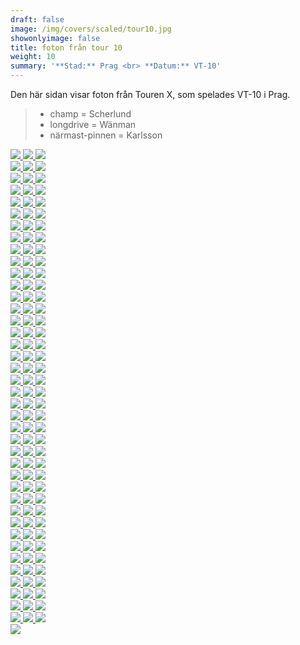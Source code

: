 ```yaml
---  
draft: false  
image: /img/covers/scaled/tour10.jpg  
showonlyimage: false  
title: foton från tour 10  
weight: 10  
summary: '**Stad:** Prag <br> **Datum:** VT-10'  
---
```


Den här sidan visar foton från Touren X, som spelades VT-10 i Prag.

> -   champ = Scherlund  
> -   longdrive = Wänman  
> -   närmast-pinnen = Karlsson

<div class="col-md-8"> <div class="row">  
<a href="/img/tour10/scaled/001.JPG" data-toggle="lightbox"         data-gallery="example-gallery" class="col-sm-4">
<img src="/img/tour10/thumbs/001.JPG" class="img-fluid"> </a>  
<a href="/img/tour10/scaled/002.JPG" data-toggle="lightbox"         data-gallery="example-gallery" class="col-sm-4">
<img src="/img/tour10/thumbs/002.JPG" class="img-fluid"> </a>  
<a href="/img/tour10/scaled/003.JPG" data-toggle="lightbox"         data-gallery="example-gallery" class="col-sm-4">
<img src="/img/tour10/thumbs/003.JPG" class="img-fluid"> </a> </div>
<div class="row">  
<a href="/img/tour10/scaled/004.JPG" data-toggle="lightbox"         data-gallery="example-gallery" class="col-sm-4">
<img src="/img/tour10/thumbs/004.JPG" class="img-fluid"> </a>  
<a href="/img/tour10/scaled/005.JPG" data-toggle="lightbox"         data-gallery="example-gallery" class="col-sm-4">
<img src="/img/tour10/thumbs/005.JPG" class="img-fluid"> </a>  
<a href="/img/tour10/scaled/006.JPG" data-toggle="lightbox"         data-gallery="example-gallery" class="col-sm-4">
<img src="/img/tour10/thumbs/006.JPG" class="img-fluid"> </a> </div>
<div class="row">  
<a href="/img/tour10/scaled/007.JPG" data-toggle="lightbox"         data-gallery="example-gallery" class="col-sm-4">
<img src="/img/tour10/thumbs/007.JPG" class="img-fluid"> </a>  
<a href="/img/tour10/scaled/008.JPG" data-toggle="lightbox"         data-gallery="example-gallery" class="col-sm-4">
<img src="/img/tour10/thumbs/008.JPG" class="img-fluid"> </a>  
<a href="/img/tour10/scaled/009.JPG" data-toggle="lightbox"         data-gallery="example-gallery" class="col-sm-4">
<img src="/img/tour10/thumbs/009.JPG" class="img-fluid"> </a> </div>
<div class="row">  
<a href="/img/tour10/scaled/010.JPG" data-toggle="lightbox"         data-gallery="example-gallery" class="col-sm-4">
<img src="/img/tour10/thumbs/010.JPG" class="img-fluid"> </a>  
<a href="/img/tour10/scaled/011.JPG" data-toggle="lightbox"         data-gallery="example-gallery" class="col-sm-4">
<img src="/img/tour10/thumbs/011.JPG" class="img-fluid"> </a>  
<a href="/img/tour10/scaled/012.JPG" data-toggle="lightbox"         data-gallery="example-gallery" class="col-sm-4">
<img src="/img/tour10/thumbs/012.JPG" class="img-fluid"> </a> </div>
<div class="row">  
<a href="/img/tour10/scaled/013.JPG" data-toggle="lightbox"         data-gallery="example-gallery" class="col-sm-4">
<img src="/img/tour10/thumbs/013.JPG" class="img-fluid"> </a>  
<a href="/img/tour10/scaled/014.JPG" data-toggle="lightbox"         data-gallery="example-gallery" class="col-sm-4">
<img src="/img/tour10/thumbs/014.JPG" class="img-fluid"> </a>  
<a href="/img/tour10/scaled/015.JPG" data-toggle="lightbox"         data-gallery="example-gallery" class="col-sm-4">
<img src="/img/tour10/thumbs/015.JPG" class="img-fluid"> </a> </div>
<div class="row">  
<a href="/img/tour10/scaled/016.JPG" data-toggle="lightbox"         data-gallery="example-gallery" class="col-sm-4">
<img src="/img/tour10/thumbs/016.JPG" class="img-fluid"> </a>  
<a href="/img/tour10/scaled/017.JPG" data-toggle="lightbox"         data-gallery="example-gallery" class="col-sm-4">
<img src="/img/tour10/thumbs/017.JPG" class="img-fluid"> </a>  
<a href="/img/tour10/scaled/018.JPG" data-toggle="lightbox"         data-gallery="example-gallery" class="col-sm-4">
<img src="/img/tour10/thumbs/018.JPG" class="img-fluid"> </a> </div>
<div class="row">  
<a href="/img/tour10/scaled/019.JPG" data-toggle="lightbox"         data-gallery="example-gallery" class="col-sm-4">
<img src="/img/tour10/thumbs/019.JPG" class="img-fluid"> </a>  
<a href="/img/tour10/scaled/020.JPG" data-toggle="lightbox"         data-gallery="example-gallery" class="col-sm-4">
<img src="/img/tour10/thumbs/020.JPG" class="img-fluid"> </a>  
<a href="/img/tour10/scaled/021.JPG" data-toggle="lightbox"         data-gallery="example-gallery" class="col-sm-4">
<img src="/img/tour10/thumbs/021.JPG" class="img-fluid"> </a> </div>
<div class="row">  
<a href="/img/tour10/scaled/022.JPG" data-toggle="lightbox"         data-gallery="example-gallery" class="col-sm-4">
<img src="/img/tour10/thumbs/022.JPG" class="img-fluid"> </a>  
<a href="/img/tour10/scaled/023.JPG" data-toggle="lightbox"         data-gallery="example-gallery" class="col-sm-4">
<img src="/img/tour10/thumbs/023.JPG" class="img-fluid"> </a>  
<a href="/img/tour10/scaled/024.JPG" data-toggle="lightbox"         data-gallery="example-gallery" class="col-sm-4">
<img src="/img/tour10/thumbs/024.JPG" class="img-fluid"> </a> </div>
<div class="row">  
<a href="/img/tour10/scaled/025.JPG" data-toggle="lightbox"         data-gallery="example-gallery" class="col-sm-4">
<img src="/img/tour10/thumbs/025.JPG" class="img-fluid"> </a>  
<a href="/img/tour10/scaled/026.JPG" data-toggle="lightbox"         data-gallery="example-gallery" class="col-sm-4">
<img src="/img/tour10/thumbs/026.JPG" class="img-fluid"> </a>  
<a href="/img/tour10/scaled/027.JPG" data-toggle="lightbox"         data-gallery="example-gallery" class="col-sm-4">
<img src="/img/tour10/thumbs/027.JPG" class="img-fluid"> </a> </div>
<div class="row">  
<a href="/img/tour10/scaled/028.JPG" data-toggle="lightbox"         data-gallery="example-gallery" class="col-sm-4">
<img src="/img/tour10/thumbs/028.JPG" class="img-fluid"> </a>  
<a href="/img/tour10/scaled/029.JPG" data-toggle="lightbox"         data-gallery="example-gallery" class="col-sm-4">
<img src="/img/tour10/thumbs/029.JPG" class="img-fluid"> </a>  
<a href="/img/tour10/scaled/030.JPG" data-toggle="lightbox"         data-gallery="example-gallery" class="col-sm-4">
<img src="/img/tour10/thumbs/030.JPG" class="img-fluid"> </a> </div>
<div class="row">  
<a href="/img/tour10/scaled/031.JPG" data-toggle="lightbox"         data-gallery="example-gallery" class="col-sm-4">
<img src="/img/tour10/thumbs/031.JPG" class="img-fluid"> </a>  
<a href="/img/tour10/scaled/032.JPG" data-toggle="lightbox"         data-gallery="example-gallery" class="col-sm-4">
<img src="/img/tour10/thumbs/032.JPG" class="img-fluid"> </a>  
<a href="/img/tour10/scaled/033.JPG" data-toggle="lightbox"         data-gallery="example-gallery" class="col-sm-4">
<img src="/img/tour10/thumbs/033.JPG" class="img-fluid"> </a> </div>
<div class="row">  
<a href="/img/tour10/scaled/034.JPG" data-toggle="lightbox"         data-gallery="example-gallery" class="col-sm-4">
<img src="/img/tour10/thumbs/034.JPG" class="img-fluid"> </a>  
<a href="/img/tour10/scaled/035.JPG" data-toggle="lightbox"         data-gallery="example-gallery" class="col-sm-4">
<img src="/img/tour10/thumbs/035.JPG" class="img-fluid"> </a>  
<a href="/img/tour10/scaled/036.JPG" data-toggle="lightbox"         data-gallery="example-gallery" class="col-sm-4">
<img src="/img/tour10/thumbs/036.JPG" class="img-fluid"> </a> </div>
<div class="row">  
<a href="/img/tour10/scaled/037.JPG" data-toggle="lightbox"         data-gallery="example-gallery" class="col-sm-4">
<img src="/img/tour10/thumbs/037.JPG" class="img-fluid"> </a>  
<a href="/img/tour10/scaled/038.JPG" data-toggle="lightbox"         data-gallery="example-gallery" class="col-sm-4">
<img src="/img/tour10/thumbs/038.JPG" class="img-fluid"> </a>  
<a href="/img/tour10/scaled/039.JPG" data-toggle="lightbox"         data-gallery="example-gallery" class="col-sm-4">
<img src="/img/tour10/thumbs/039.JPG" class="img-fluid"> </a> </div>
<div class="row">  
<a href="/img/tour10/scaled/040.JPG" data-toggle="lightbox"         data-gallery="example-gallery" class="col-sm-4">
<img src="/img/tour10/thumbs/040.JPG" class="img-fluid"> </a>  
<a href="/img/tour10/scaled/041.JPG" data-toggle="lightbox"         data-gallery="example-gallery" class="col-sm-4">
<img src="/img/tour10/thumbs/041.JPG" class="img-fluid"> </a>  
<a href="/img/tour10/scaled/042.JPG" data-toggle="lightbox"         data-gallery="example-gallery" class="col-sm-4">
<img src="/img/tour10/thumbs/042.JPG" class="img-fluid"> </a> </div>
<div class="row">  
<a href="/img/tour10/scaled/043.JPG" data-toggle="lightbox"         data-gallery="example-gallery" class="col-sm-4">
<img src="/img/tour10/thumbs/043.JPG" class="img-fluid"> </a>  
<a href="/img/tour10/scaled/044.JPG" data-toggle="lightbox"         data-gallery="example-gallery" class="col-sm-4">
<img src="/img/tour10/thumbs/044.JPG" class="img-fluid"> </a>  
<a href="/img/tour10/scaled/045.JPG" data-toggle="lightbox"         data-gallery="example-gallery" class="col-sm-4">
<img src="/img/tour10/thumbs/045.JPG" class="img-fluid"> </a> </div>
<div class="row">  
<a href="/img/tour10/scaled/046.JPG" data-toggle="lightbox"         data-gallery="example-gallery" class="col-sm-4">
<img src="/img/tour10/thumbs/046.JPG" class="img-fluid"> </a>  
<a href="/img/tour10/scaled/047.JPG" data-toggle="lightbox"         data-gallery="example-gallery" class="col-sm-4">
<img src="/img/tour10/thumbs/047.JPG" class="img-fluid"> </a>  
<a href="/img/tour10/scaled/048.JPG" data-toggle="lightbox"         data-gallery="example-gallery" class="col-sm-4">
<img src="/img/tour10/thumbs/048.JPG" class="img-fluid"> </a> </div>
<div class="row">  
<a href="/img/tour10/scaled/049.JPG" data-toggle="lightbox"         data-gallery="example-gallery" class="col-sm-4">
<img src="/img/tour10/thumbs/049.JPG" class="img-fluid"> </a>  
<a href="/img/tour10/scaled/050.JPG" data-toggle="lightbox"         data-gallery="example-gallery" class="col-sm-4">
<img src="/img/tour10/thumbs/050.JPG" class="img-fluid"> </a>  
<a href="/img/tour10/scaled/051.JPG" data-toggle="lightbox"         data-gallery="example-gallery" class="col-sm-4">
<img src="/img/tour10/thumbs/051.JPG" class="img-fluid"> </a> </div>
<div class="row">  
<a href="/img/tour10/scaled/052.JPG" data-toggle="lightbox"         data-gallery="example-gallery" class="col-sm-4">
<img src="/img/tour10/thumbs/052.JPG" class="img-fluid"> </a>  
<a href="/img/tour10/scaled/053.JPG" data-toggle="lightbox"         data-gallery="example-gallery" class="col-sm-4">
<img src="/img/tour10/thumbs/053.JPG" class="img-fluid"> </a>  
<a href="/img/tour10/scaled/054.JPG" data-toggle="lightbox"         data-gallery="example-gallery" class="col-sm-4">
<img src="/img/tour10/thumbs/054.JPG" class="img-fluid"> </a> </div>
<div class="row">  
<a href="/img/tour10/scaled/055.JPG" data-toggle="lightbox"         data-gallery="example-gallery" class="col-sm-4">
<img src="/img/tour10/thumbs/055.JPG" class="img-fluid"> </a>  
<a href="/img/tour10/scaled/056.JPG" data-toggle="lightbox"         data-gallery="example-gallery" class="col-sm-4">
<img src="/img/tour10/thumbs/056.JPG" class="img-fluid"> </a>  
<a href="/img/tour10/scaled/057.JPG" data-toggle="lightbox"         data-gallery="example-gallery" class="col-sm-4">
<img src="/img/tour10/thumbs/057.JPG" class="img-fluid"> </a> </div>
<div class="row">  
<a href="/img/tour10/scaled/058.JPG" data-toggle="lightbox"         data-gallery="example-gallery" class="col-sm-4">
<img src="/img/tour10/thumbs/058.JPG" class="img-fluid"> </a>  
<a href="/img/tour10/scaled/059.JPG" data-toggle="lightbox"         data-gallery="example-gallery" class="col-sm-4">
<img src="/img/tour10/thumbs/059.JPG" class="img-fluid"> </a>  
<a href="/img/tour10/scaled/060.JPG" data-toggle="lightbox"         data-gallery="example-gallery" class="col-sm-4">
<img src="/img/tour10/thumbs/060.JPG" class="img-fluid"> </a> </div>
<div class="row">  
<a href="/img/tour10/scaled/061.JPG" data-toggle="lightbox"         data-gallery="example-gallery" class="col-sm-4">
<img src="/img/tour10/thumbs/061.JPG" class="img-fluid"> </a>  
<a href="/img/tour10/scaled/062.JPG" data-toggle="lightbox"         data-gallery="example-gallery" class="col-sm-4">
<img src="/img/tour10/thumbs/062.JPG" class="img-fluid"> </a>  
<a href="/img/tour10/scaled/063.JPG" data-toggle="lightbox"         data-gallery="example-gallery" class="col-sm-4">
<img src="/img/tour10/thumbs/063.JPG" class="img-fluid"> </a> </div>
<div class="row">  
<a href="/img/tour10/scaled/064.JPG" data-toggle="lightbox"         data-gallery="example-gallery" class="col-sm-4">
<img src="/img/tour10/thumbs/064.JPG" class="img-fluid"> </a>  
<a href="/img/tour10/scaled/065.JPG" data-toggle="lightbox"         data-gallery="example-gallery" class="col-sm-4">
<img src="/img/tour10/thumbs/065.JPG" class="img-fluid"> </a>  
<a href="/img/tour10/scaled/066.JPG" data-toggle="lightbox"         data-gallery="example-gallery" class="col-sm-4">
<img src="/img/tour10/thumbs/066.JPG" class="img-fluid"> </a> </div>
<div class="row">  
<a href="/img/tour10/scaled/067.JPG" data-toggle="lightbox"         data-gallery="example-gallery" class="col-sm-4">
<img src="/img/tour10/thumbs/067.JPG" class="img-fluid"> </a>  
<a href="/img/tour10/scaled/068.JPG" data-toggle="lightbox"         data-gallery="example-gallery" class="col-sm-4">
<img src="/img/tour10/thumbs/068.JPG" class="img-fluid"> </a>  
<a href="/img/tour10/scaled/069.JPG" data-toggle="lightbox"         data-gallery="example-gallery" class="col-sm-4">
<img src="/img/tour10/thumbs/069.JPG" class="img-fluid"> </a> </div>
<div class="row">  
<a href="/img/tour10/scaled/070.JPG" data-toggle="lightbox"         data-gallery="example-gallery" class="col-sm-4">
<img src="/img/tour10/thumbs/070.JPG" class="img-fluid"> </a>  
<a href="/img/tour10/scaled/071.JPG" data-toggle="lightbox"         data-gallery="example-gallery" class="col-sm-4">
<img src="/img/tour10/thumbs/071.JPG" class="img-fluid"> </a>  
<a href="/img/tour10/scaled/072.JPG" data-toggle="lightbox"         data-gallery="example-gallery" class="col-sm-4">
<img src="/img/tour10/thumbs/072.JPG" class="img-fluid"> </a> </div>
<div class="row">  
<a href="/img/tour10/scaled/073.JPG" data-toggle="lightbox"         data-gallery="example-gallery" class="col-sm-4">
<img src="/img/tour10/thumbs/073.JPG" class="img-fluid"> </a>  
<a href="/img/tour10/scaled/074.JPG" data-toggle="lightbox"         data-gallery="example-gallery" class="col-sm-4">
<img src="/img/tour10/thumbs/074.JPG" class="img-fluid"> </a>  
<a href="/img/tour10/scaled/075.JPG" data-toggle="lightbox"         data-gallery="example-gallery" class="col-sm-4">
<img src="/img/tour10/thumbs/075.JPG" class="img-fluid"> </a> </div>
<div class="row">  
<a href="/img/tour10/scaled/076.JPG" data-toggle="lightbox"         data-gallery="example-gallery" class="col-sm-4">
<img src="/img/tour10/thumbs/076.JPG" class="img-fluid"> </a>  
<a href="/img/tour10/scaled/077.JPG" data-toggle="lightbox"         data-gallery="example-gallery" class="col-sm-4">
<img src="/img/tour10/thumbs/077.JPG" class="img-fluid"> </a>  
<a href="/img/tour10/scaled/078.JPG" data-toggle="lightbox"         data-gallery="example-gallery" class="col-sm-4">
<img src="/img/tour10/thumbs/078.JPG" class="img-fluid"> </a> </div>
<div class="row">  
<a href="/img/tour10/scaled/079.JPG" data-toggle="lightbox"         data-gallery="example-gallery" class="col-sm-4">
<img src="/img/tour10/thumbs/079.JPG" class="img-fluid"> </a>  
<a href="/img/tour10/scaled/080.JPG" data-toggle="lightbox"         data-gallery="example-gallery" class="col-sm-4">
<img src="/img/tour10/thumbs/080.JPG" class="img-fluid"> </a>  
<a href="/img/tour10/scaled/081.JPG" data-toggle="lightbox"         data-gallery="example-gallery" class="col-sm-4">
<img src="/img/tour10/thumbs/081.JPG" class="img-fluid"> </a> </div>
<div class="row">  
<a href="/img/tour10/scaled/082.JPG" data-toggle="lightbox"         data-gallery="example-gallery" class="col-sm-4">
<img src="/img/tour10/thumbs/082.JPG" class="img-fluid"> </a>  
<a href="/img/tour10/scaled/083.JPG" data-toggle="lightbox"         data-gallery="example-gallery" class="col-sm-4">
<img src="/img/tour10/thumbs/083.JPG" class="img-fluid"> </a>  
<a href="/img/tour10/scaled/084.JPG" data-toggle="lightbox"         data-gallery="example-gallery" class="col-sm-4">
<img src="/img/tour10/thumbs/084.JPG" class="img-fluid"> </a> </div>
<div class="row">  
<a href="/img/tour10/scaled/085.JPG" data-toggle="lightbox"         data-gallery="example-gallery" class="col-sm-4">
<img src="/img/tour10/thumbs/085.JPG" class="img-fluid"> </a>  
<a href="/img/tour10/scaled/086.JPG" data-toggle="lightbox"         data-gallery="example-gallery" class="col-sm-4">
<img src="/img/tour10/thumbs/086.JPG" class="img-fluid"> </a>  
<a href="/img/tour10/scaled/087.JPG" data-toggle="lightbox"         data-gallery="example-gallery" class="col-sm-4">
<img src="/img/tour10/thumbs/087.JPG" class="img-fluid"> </a> </div>
<div class="row">  
<a href="/img/tour10/scaled/088.JPG" data-toggle="lightbox"         data-gallery="example-gallery" class="col-sm-4">
<img src="/img/tour10/thumbs/088.JPG" class="img-fluid"> </a>  
<a href="/img/tour10/scaled/089.JPG" data-toggle="lightbox"         data-gallery="example-gallery" class="col-sm-4">
<img src="/img/tour10/thumbs/089.JPG" class="img-fluid"> </a>  
<a href="/img/tour10/scaled/090.JPG" data-toggle="lightbox"         data-gallery="example-gallery" class="col-sm-4">
<img src="/img/tour10/thumbs/090.JPG" class="img-fluid"> </a> </div>
<div class="row">  
<a href="/img/tour10/scaled/091.JPG" data-toggle="lightbox"         data-gallery="example-gallery" class="col-sm-4">
<img src="/img/tour10/thumbs/091.JPG" class="img-fluid"> </a>  
<a href="/img/tour10/scaled/092.JPG" data-toggle="lightbox"         data-gallery="example-gallery" class="col-sm-4">
<img src="/img/tour10/thumbs/092.JPG" class="img-fluid"> </a>  
<a href="/img/tour10/scaled/093.JPG" data-toggle="lightbox"         data-gallery="example-gallery" class="col-sm-4">
<img src="/img/tour10/thumbs/093.JPG" class="img-fluid"> </a> </div>
<div class="row">  
<a href="/img/tour10/scaled/094.JPG" data-toggle="lightbox"         data-gallery="example-gallery" class="col-sm-4">
<img src="/img/tour10/thumbs/094.JPG" class="img-fluid"> </a>  
<a href="/img/tour10/scaled/095.JPG" data-toggle="lightbox"         data-gallery="example-gallery" class="col-sm-4">
<img src="/img/tour10/thumbs/095.JPG" class="img-fluid"> </a>  
<a href="/img/tour10/scaled/096.JPG" data-toggle="lightbox"         data-gallery="example-gallery" class="col-sm-4">
<img src="/img/tour10/thumbs/096.JPG" class="img-fluid"> </a> </div>
<div class="row">  
<a href="/img/tour10/scaled/097.JPG" data-toggle="lightbox"         data-gallery="example-gallery" class="col-sm-4">
<img src="/img/tour10/thumbs/097.JPG" class="img-fluid"> </a>  
<a href="/img/tour10/scaled/098.JPG" data-toggle="lightbox"         data-gallery="example-gallery" class="col-sm-4">
<img src="/img/tour10/thumbs/098.JPG" class="img-fluid"> </a>  
<a href="/img/tour10/scaled/099.JPG" data-toggle="lightbox"         data-gallery="example-gallery" class="col-sm-4">
<img src="/img/tour10/thumbs/099.JPG" class="img-fluid"> </a> </div>
<div class="row">  
<a href="/img/tour10/scaled/100.JPG" data-toggle="lightbox"         data-gallery="example-gallery" class="col-sm-4">
<img src="/img/tour10/thumbs/100.JPG" class="img-fluid"> </a>  
<a href="/img/tour10/scaled/101.JPG" data-toggle="lightbox"         data-gallery="example-gallery" class="col-sm-4">
<img src="/img/tour10/thumbs/101.JPG" class="img-fluid"> </a>  
<a href="/img/tour10/scaled/102.JPG" data-toggle="lightbox"         data-gallery="example-gallery" class="col-sm-4">
<img src="/img/tour10/thumbs/102.JPG" class="img-fluid"> </a> </div>
<div class="row">  
<a href="/img/tour10/scaled/103.JPG" data-toggle="lightbox"         data-gallery="example-gallery" class="col-sm-4">
<img src="/img/tour10/thumbs/103.JPG" class="img-fluid"> </a>  
<a href="/img/tour10/scaled/104.JPG" data-toggle="lightbox"         data-gallery="example-gallery" class="col-sm-4">
<img src="/img/tour10/thumbs/104.JPG" class="img-fluid"> </a>  
<a href="/img/tour10/scaled/105.JPG" data-toggle="lightbox"         data-gallery="example-gallery" class="col-sm-4">
<img src="/img/tour10/thumbs/105.JPG" class="img-fluid"> </a> </div>
<div class="row">  
<a href="/img/tour10/scaled/106.JPG" data-toggle="lightbox"         data-gallery="example-gallery" class="col-sm-4">
<img src="/img/tour10/thumbs/106.JPG" class="img-fluid"> </a>  
<a href="/img/tour10/scaled/107.JPG" data-toggle="lightbox"         data-gallery="example-gallery" class="col-sm-4">
<img src="/img/tour10/thumbs/107.JPG" class="img-fluid"> </a>  
<a href="/img/tour10/scaled/108.JPG" data-toggle="lightbox"         data-gallery="example-gallery" class="col-sm-4">
<img src="/img/tour10/thumbs/108.JPG" class="img-fluid"> </a> </div>
<div class="row">  
<a href="/img/tour10/scaled/109.JPG" data-toggle="lightbox"         data-gallery="example-gallery" class="col-sm-4">
<img src="/img/tour10/thumbs/109.JPG" class="img-fluid"> </a>  
<a href="/img/tour10/scaled/110.JPG" data-toggle="lightbox"         data-gallery="example-gallery" class="col-sm-4">
<img src="/img/tour10/thumbs/110.JPG" class="img-fluid"> </a>  
<a href="/img/tour10/scaled/111.JPG" data-toggle="lightbox"         data-gallery="example-gallery" class="col-sm-4">
<img src="/img/tour10/thumbs/111.JPG" class="img-fluid"> </a> </div>
<div class="row">  
<a href="/img/tour10/scaled/112.JPG" data-toggle="lightbox"         data-gallery="example-gallery" class="col-sm-4">
<img src="/img/tour10/thumbs/112.JPG" class="img-fluid"> </a>  
<a href="/img/tour10/scaled/113.JPG" data-toggle="lightbox"         data-gallery="example-gallery" class="col-sm-4">
<img src="/img/tour10/thumbs/113.JPG" class="img-fluid"> </a>  
<a href="/img/tour10/scaled/114.JPG" data-toggle="lightbox"         data-gallery="example-gallery" class="col-sm-4">
<img src="/img/tour10/thumbs/114.JPG" class="img-fluid"> </a> </div>
<div class="row">  
<a href="/img/tour10/scaled/115.JPG" data-toggle="lightbox"         data-gallery="example-gallery" class="col-sm-4">
<img src="/img/tour10/thumbs/115.JPG" class="img-fluid"> </a>  
<a href="/img/tour10/scaled/116.JPG" data-toggle="lightbox"         data-gallery="example-gallery" class="col-sm-4">
<img src="/img/tour10/thumbs/116.JPG" class="img-fluid"> </a>  
<a href="/img/tour10/scaled/117.JPG" data-toggle="lightbox"         data-gallery="example-gallery" class="col-sm-4">
<img src="/img/tour10/thumbs/117.JPG" class="img-fluid"> </a> </div>
<div class="row">  
<a href="/img/tour10/scaled/118.JPG" data-toggle="lightbox"         data-gallery="example-gallery" class="col-sm-4">
<img src="/img/tour10/thumbs/118.JPG" class="img-fluid"> </a>  
<a href="/img/tour10/scaled/119.JPG" data-toggle="lightbox"         data-gallery="example-gallery" class="col-sm-4">
<img src="/img/tour10/thumbs/119.JPG" class="img-fluid"> </a>  
<a href="/img/tour10/scaled/120.JPG" data-toggle="lightbox"         data-gallery="example-gallery" class="col-sm-4">
<img src="/img/tour10/thumbs/120.JPG" class="img-fluid"> </a> </div>
<div class="row">  
<a href="/img/tour10/scaled/121.JPG" data-toggle="lightbox"         data-gallery="example-gallery" class="col-sm-4">
<img src="/img/tour10/thumbs/121.JPG" class="img-fluid"> </a> </div>
</div>
